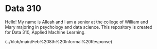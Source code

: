 # Data 310


Hello! My name is Alleah and I am a senior at the college of William and Mary majoring in psychology and data science. This repository is created for Data 310, Applied Machine Learning.



(../blob/main/Feb%208th%20Informal%20Response)
